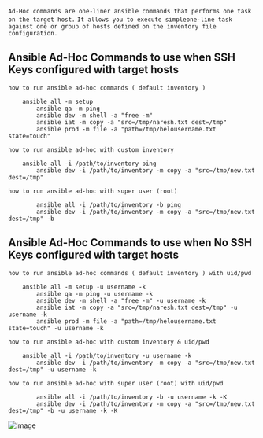 `Ad-Hoc commands are one-liner ansible commands that performs one task on the target host.`
`It allows you to execute simpleone-line task against one or group of hosts defined on the inventory file configuration.`

## Ansible Ad-Hoc Commands to use when SSH Keys configured with target hosts

```
how to run ansible ad-hoc commands ( default inventory )

	ansible all -m setup
        ansible qa -m ping
        ansible dev -m shell -a "free -m"
        ansible iat -m copy -a "src=/tmp/naresh.txt dest=/tmp"
        ansible prod -m file -a "path=/tmp/helousername.txt state=touch"

how to run ansible ad-hoc with custom inventory

	ansible all -i /path/to/inventory ping
        ansible dev -i /path/to/inventory -m copy -a "src=/tmp/new.txt dest=/tmp"

how to run ansible ad-hoc with super user (root)

        ansible all -i /path/to/inventory -b ping
        ansible dev -i /path/to/inventory -m copy -a "src=/tmp/new.txt dest=/tmp" -b
```

## Ansible Ad-Hoc Commands to use when No SSH Keys configured with target hosts

```
how to run ansible ad-hoc commands ( default inventory ) with uid/pwd

	ansible all -m setup -u username -k 
        ansible qa -m ping -u username -k
        ansible dev -m shell -a "free -m" -u username -k
        ansible iat -m copy -a "src=/tmp/naresh.txt dest=/tmp" -u username -k 
        ansible prod -m file -a "path=/tmp/helousername.txt state=touch" -u username -k

how to run ansible ad-hoc with custom inventory & uid/pwd

	ansible all -i /path/to/inventory -u username -k
        ansible dev -i /path/to/inventory -m copy -a "src=/tmp/new.txt dest=/tmp" -u username -k

how to run ansible ad-hoc with super user (root) with uid/pwd

        ansible all -i /path/to/inventory -b -u username -k -K
        ansible dev -i /path/to/inventory -m copy -a "src=/tmp/new.txt dest=/tmp" -b -u username -k -K
```



![image](https://github.com/Ghislain-K/Ansible/assets/113010720/69edfe7a-a147-4e50-8a00-73fc64b0b299)





